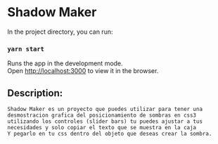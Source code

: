 
# Shadow Maker  

In the project directory, you can run:

### `yarn start`

Runs the app in the development mode.\
Open [http://localhost:3000](http://localhost:3000) to view it in the browser.  

## Description:  
    Shadow Maker es un proyecto que puedes utilizar para tener una desmostracion grafica del posicionamiento de sombras en css3  
    utilizando los controles (slider bars) tu puedes ajustar a tus necesidades y solo copiar el texto que se muestra en la caja  
    Y pegarlo en tu css dentro del objeto que deseas crear la sombra.
    